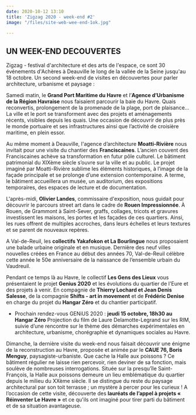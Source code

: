```yaml
---
date: 2020-10-12 13:10
title: 'Zigzag 2020 - week-end #2'
image: "/files/site-web-wee-end-1ok.jpg"

---
```

## UN WEEK-END DECOUVERTES

Zigzag - festival d'architecture et des arts de l'espace, ce sont 30 événements d'Achères à Deauville le long de la vallée de la Seine jusqu'au 18 octobre. Un second week-end de visites en découvertes pour parler architecture, urbanisme et paysage :

Samedi matin, le **Grand Port Maritime du Havre** et l’**Agence d’Urbanisme de la Région Havraise** nous faisaient parcourir la baie du Havre. Quais reconvertis, prolongement de la promenade de la plage, port de plaisance… La ville et le port se transforment avec des projets et aménagements récents, visibles depuis les quais. Une occasion de découvrir de plus près le monde portuaire et ses infrastructures ainsi que l’activité de croisière maritime, en plein essor.

Au même moment à Deauville, l'agence d’architecture **Moatti-Rivière** nous invitait pour une visite du chantier des **Franciscaines**. L’ancien couvent des Franciscaines achève sa transformation en futur pôle culturel. Le bâtiment patrimonial du XIXème siècle s’ouvre sur la ville et au public. Le projet imaginé par Moatti-Rivière sublime les éléments historiques, à l’image de la façade principale et se prolonge d’une extension contemporaine. A terme, le bâtiment accueillera un musée, un auditorium, des expositions temporaires, des espaces de lecture et de documentation.

L'après-midi, **Olivier Landes**, commissaire d'exposition, nous guidait pour découvrir le parcours street art dans le cadre de **Rouen Impressionnée**. À Rouen, de Grammont à Saint-Sever, graffs, collages, tricots et gravures investissent les maisons, les portes et les façades de ces quartiers. Ainsi, les rues offrent de multiples accroches, dans leurs échelles et leurs textures et se parent de nouveaux repères.

A Val-de-Reuil, les **collectifs Yakafokon et La Bourlingue** nous proposaient une balade urbaine originale et en musique. Dernière des neuf villes nouvelles créées en France au début des années 70, Val-de-Reuil célèbre cette année le 50e anniversaire de la naissance de l’ensemble urbain du Vaudreuil.

Pendant ce temps là au Havre, le collectif **Les Gens des Lieux** vous présentaient le projet **Genius 2020** et les évolutions du quartier de l'Eure et des projets à venir. En compagnie de **Thierry Lochard et Jean Denis Salesse**, de la compagnie **Shifts - art in movement** et de **Frédéric Denise** en charge du projet du **Hangar Zéro** et du chantier participatif.

* Prochain rendez-vous GENiUS 2020 : **jeudi 15 octobre, 18h30 au Hangar Zéro** Projection du film de Laure Delamotte-Legrand sur les RIM, suivie d’une rencontre sur le thème des démarches expérimentales en architecture, urbanisme, chorégraphie et dynamiques sociales au Havre.

Dimanche, la dernière visite du week-end nous faisait découvrir une énigme de la reconstruction au Havre, proposée et animée par le **CAUE 76, Boris Menguy**, paysagiste-urbaniste. Que cache la Halle aux poissons ? Ce bâtiment régulier ne laisse rien percevoir, rien deviner de sa fonction, mais soulève de nombreuses interrogations. Située sur la presqu’île Saint-François, la Halle aux poissons demeure un lieu emblématique du quartier depuis le milieu du XXème siècle. Il se distingue du reste du paysage architectural par son toit terrasse ; un mystère à percer pour les curieux ! A l’occasion de cette visite, découverte des **lauréats de l’appel à projets « Réinventer Le Havre »** et ce qu'ils ont imaginé pour tirer parti du bâtiment et de sa situation avantageuse.